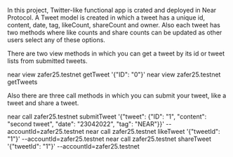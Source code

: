 In this project, Twitter-like functional app is crated and deployed in Near Protocol.
A Tweet model is created in which a tweet has a unique id, content, date, tag, likeCount, shareCount and owner. Also each tweet has two methods where like counts and share counts can be updated as other users select any of these options.

There are two view methods in which you can get a tweet by its id or tweet lists from submitted tweets.

near view zafer25.testnet getTweet '{"ID": "0"}'
near view zafer25.testnet getTweets

Also there are three call methods in which you can submit your tweet, like a tweet and share a tweet.

near call zafer25.testnet submitTweet '{"tweet": {"ID": "1", "content": "second tweet", "date": "23042022", "tag": "NEAR"}}' --accountId=zafer25.testnet
near call zafer25.testnet likeTweet '{"tweetId": "1"}' --accountId=zafer25.testnet
near call zafer25.testnet shareTweet '{"tweetId": "1"}' --accountId=zafer25.testnet

